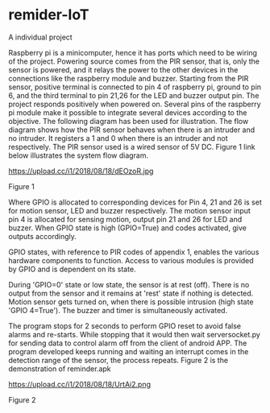# remider-IoT
A individual project

Raspberry pi is a minicomputer, hence it has ports which need to be wiring of the project. Powering source comes from the PIR sensor, that is, only the sensor is powered, and it relays the power to the other devices in the connections like the raspberry module and buzzer. Starting from the PIR sensor, positive terminal is connected to pin 4 of raspberry pi, ground to pin 6, and the third terminal to pin 21,26 for the LED and buzzer output pin. 
The project responds positively when powered on. Several pins of the raspberry pi module make it possible to integrate several devices according to the objective. The following diagram has been used for illustration. The flow diagram shows how the PIR sensor behaves when there is an intruder and no intruder. It registers a 1 and 0 when there is an intruder and not respectively. The PIR sensor used is a wired sensor of 5V DC. Figure 1 link below illustrates the system flow diagram.

https://upload.cc/i1/2018/08/18/dEOzoR.jpg

Figure 1

Where GPIO is allocated to corresponding devices for Pin 4, 21 and 26 is set for motion sensor, LED and buzzer respectively. The motion sensor input pin 4 is allocated for sensing motion, output pin 21 and 26 for LED and buzzer. When GPIO state is high (GPIO=True) and codes activated, give outputs accordingly. 

GPIO states, with reference to PIR codes of appendix 1, enables the various hardware components to function. Access to various modules is provided by GPIO and is dependent on its state. 

During 'GPIO=0' state or low state, the sensor is at rest (off). There is no output from the sensor and it remains at 'rest' state if nothing is detected. 
Motion sensor gets turned on, when there is possible intrusion (high state 'GPIO 4=True'). The buzzer and timer is simultaneously activated.
 
The program stops for 2 seconds to perform GPIO reset to avoid false alarms and re-starts. While stopping that it would then wait serversocket.py for sending data to control alarm off from the client of android APP. The program developed keeps running and waiting an interrupt comes in the detection range of the sensor, the process repeats. Figure 2 is the demonstration of reminder.apk

https://upload.cc/i1/2018/08/18/UrtAi2.png

Figure 2
